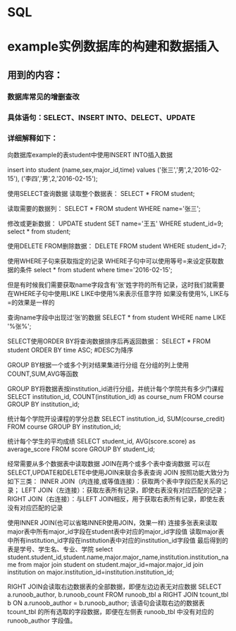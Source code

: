 # SQL

# example实例数据库的构建和数据插入

## 用到的内容：

### 数据库常见的增删查改

### 具体语句：SELECT、INSERT INTO、DELECT、UPDATE

### 详细解释如下：

向数据库example的表student中使用INSERT INTO插入数据

insert into student (name,sex,major_id,time) values
('张三','男',2,'2016-02-15'),
('李四','男',2,'2016-02-15');

使用SELECT查询数据
读取整个数据表：
SELECT * FROM student;

读取需要的数据列：
SELECT * FROM student WHERE name='张三';

修改或更新数据：
UPDATE student SET name='王五' WHERE student_id=9;
select * from student;

使用DELETE FROM删除数据：
DELETE FROM student WHERE student_id=7;

使用WHERE子句来获取指定的记录
WHERE子句中可以使用等号=来设定获取数据的条件
select * from student where time='2016-02-15';

但是有时候我们需要获取name字段含有'张'姓字符的所有记录，这时我们就需要在WHERE子句中使用LIKE 
LIKE中使用%来表示任意字符
如果没有使用%, LIKE与=的效果是一样的

查询name字段中出现过‘张’的数据
SELECT * from student  WHERE name LIKE '%张%';

SELECT使用ORDER BY将查询数据排序后再返回数据：
SELECT * FROM student ORDER BY time ASC;
#DESC为降序

GROUP BY根据一个或多个列对结果集进行分组
在分组的列上使用COUNT,SUM,AVG等函数

GROUP BY将数据表按institution_id进行分组，并统计每个学院共有多少门课程
SELECT institution_id, COUNT(institution_id) as course_num 
FROM  course GROUP BY institution_id;

统计每个学院开设课程的学分总数
SELECT institution_id, SUM(course_credit) FROM  course GROUP BY institution_id;

统计每个学生的平均成绩
SELECT student_id, AVG(score.score) as average_score 
FROM  score GROUP BY student_id;

经常需要从多个数据表中读取数据
JOIN在两个或多个表中查询数据
可以在SELECT,UPDATE和DELETE中使用JOIN来联合多表查询
JOIN 按照功能大致分为如下三类：
    INNER JOIN（内连接,或等值连接）：获取两个表中字段匹配关系的记录；
    LEFT JOIN（左连接）：获取左表所有记录，即使右表没有对应匹配的记录；
    RIGHT JOIN（右连接）：与LEFT JOIN相反，用于获取右表所有记录，即使左表没有对应匹配的记录

使用INNER JOIN(也可以省略INNER使用JOIN，效果一样)
连接多张表来读取major表中所有major_id字段在student表中对应的major_id字段值
读取major表中所有institution_id字段在institution表中对应的institution_id字段值
最后得到的表是学号、学生名、专业、学院
select student.student_id,student.name,major.major_name,institution.institution_name 
from major join student on student.major_id=major.major_id
join institution on major.institution_id=institution.institution_id;


RIGHT JOIN会读取右边数据表的全部数据，即便左边边表无对应数据
SELECT a.runoob_author, b.runoob_count FROM runoob_tbl a RIGHT JOIN tcount_tbl b ON a.runoob_author = b.runoob_author;
该语句会读取右边的数据表 tcount_tbl 的所有选取的字段数据，即便在左侧表 runoob_tbl 中没有对应的runoob_author 字段值。

